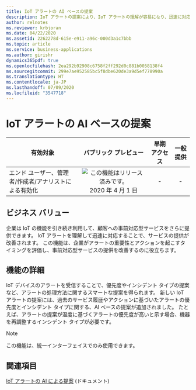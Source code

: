 ```yaml
---
title: IoT アラートの AI ベースの提案
description: IoT アラートの提案により、IoT アラートの理解が容易になり、迅速に対応できます。
author: relnotes
ms.reviewer: krbjoran
ms.date: 04/22/2020
ms.assetid: 2262278d-615e-e911-a96c-000d3a1c7bbb
ms.topic: article
ms.service: business-applications
ms.author: girishr
dynamics365pdf: true
ms.openlocfilehash: 2ea292b92908c6758f2ff292d0c881b0058138f4
ms.sourcegitcommit: 299e7ae952585bc5f8dbe620de3a9d5ef778990a
ms.translationtype: HT
ms.contentlocale: ja-JP
ms.lasthandoff: 07/09/2020
ms.locfileid: "3547718"
---
```

# <a name="iot-alert-ai-based-suggestions"></a>IoT アラートの AI ベースの提案


| 有効対象    |  パブリック プレビュー | 早期アクセス | 一般提供 | 
| ---------- | :----------: |:----------: |:----------: |
|エンド ユーザー、管理者/作成者/アナリストによる有効化|![この機能はリリース済みです。](/dynamics365-release-plan/media/green-checkmark.png "この機能はリリース済みです。") 2020 年 4 月 1 日|-| -|


## <a name="business-value"></a>ビジネス バリュー
<!-- bv start -->
企業は IoT の機能を引き続き利用して、顧客への事前対応型サービスをさらに提供できます。 IoT アラートを理解して迅速に対応することで、サービスの提供が改善されます。 この機能は、企業がアラートの重要性とアクションを起こすタイミングを評価し、事前対応型サービスの提供を改善するのに役立ちます。
<!-- bv end -->



## <a name="feature-details"></a>機能の詳細
<!--feature detail start -->
IoT デバイスのアラートを受信することで、優先度やインシデント タイプの提案など、アラートの処理方法に関するスマートな提案を得られます。 新しい IoT アラートの提案には、過去のサービス履歴やアクションに基づいたアラートの優先度とインシデント タイプに関する、AI ベースの提案が追加されました。 たとえば、アラートの提案が温度に基づくアラートの優先度が高いと示す場合、機器を再調整するインシデント タイプが必要です。
<!--feature detail end -->


> [!NOTE]
> この機能は、統一インターフェイスでのみ使用できます。







## <a name="see-also"></a>関連項目

<!--docs start-->
[IoT アラートの AI による提案](https://docs.microsoft.com/dynamics365/field-service/iot-alerts-ai-based-suggestions) (ドキュメント)
<!--docs end-->
